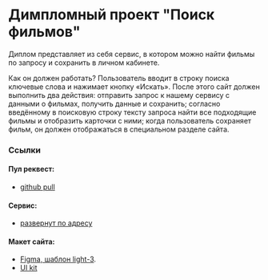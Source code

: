 # Димпломный проект "Поиск фильмов"
Диплом представляет из себя сервис, в котором можно найти фильмы по запросу и сохранить в личном кабинете.

Как он должен работать?
Пользователь вводит в строку поиска ключевые слова и нажимает кнопку «Искать». После этого сайт должен выполнить два действия:
отправить запрос к нашему сервису с данными о фильмах, получить данные и сохранить;
согласно введённому в поисковую строку тексту запроса найти все подходящие фильмы и отобразить карточки с ними;
когда пользователь сохраняет фильм, он должен отображаться в специальном разделе сайта.

### Ссылки

#### Пул реквест:
- [github pull](https://github.com/gitkosarev/movies-explorer-frontend/pull/2)

#### Сервис:
- [развернут по адресу](https://diploma.nomoreparties.co/)

#### Макет сайта:
- [Figma, шаблон light-3](https://disk.yandex.ru/d/wei4Xd5HsTd4Ag).
- [UI kit](https://disk.yandex.ru/d/HzVBZ9KnaU5LLA)